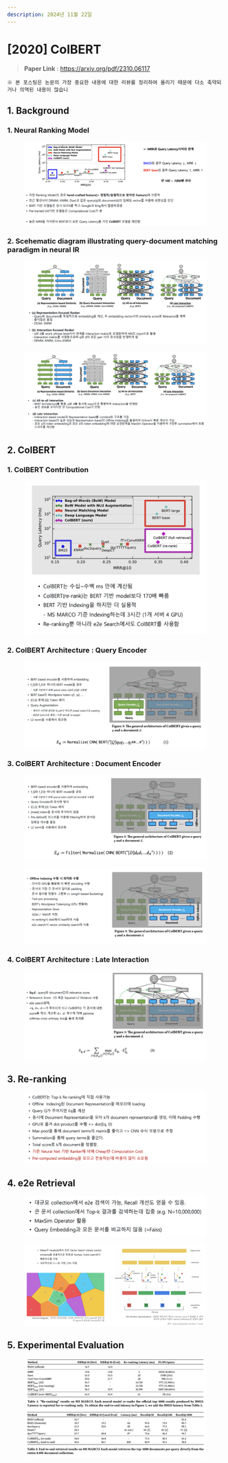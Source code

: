 ```yaml
---
description: 2024년 11월 22일
---
```


# \[2020] ColBERT





> **Paper Link** : https://arxiv.org/pdf/2310.06117

```
※ 본 포스팅은 논문의 가장 중요한 내용에 대한 리뷰를 정리하여 올리기 때문에 다소 축약되거나 의역된 내용이 많습니
```

## 1. Background

### 1. Neural Ranking Model

<figure><img src="../../.gitbook/assets/image (37).png" alt=""><figcaption></figcaption></figure>

### 2. Scehematic diagram illustrating query-document matching paradigm in neural IR

<figure><img src="../../.gitbook/assets/image (38).png" alt=""><figcaption></figcaption></figure>

<figure><img src="../../.gitbook/assets/image (39).png" alt=""><figcaption></figcaption></figure>

## 2. ColBERT

### 1. ColBERT Contribution

<figure><img src="../../.gitbook/assets/image (40).png" alt=""><figcaption></figcaption></figure>

### 2. ColBERT Architecture : Query Encoder

<figure><img src="../../.gitbook/assets/image (42).png" alt=""><figcaption></figcaption></figure>

### 3. ColBERT Architecture : Document Encoder

<figure><img src="../../.gitbook/assets/image (43).png" alt=""><figcaption></figcaption></figure>

<figure><img src="../../.gitbook/assets/image (44).png" alt=""><figcaption></figcaption></figure>

### 4. ColBERT Architecture : Late Interaction

<figure><img src="../../.gitbook/assets/image (45).png" alt=""><figcaption></figcaption></figure>

## 3. Re-ranking

<figure><img src="../../.gitbook/assets/image (46).png" alt=""><figcaption></figcaption></figure>

## 4. e2e Retrieval

<figure><img src="../../.gitbook/assets/image (47).png" alt=""><figcaption></figcaption></figure>

<figure><img src="../../.gitbook/assets/image (48).png" alt=""><figcaption></figcaption></figure>

## 5. Experimental Evaluation

<figure><img src="../../.gitbook/assets/image (49).png" alt=""><figcaption></figcaption></figure>

